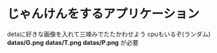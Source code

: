 # じゃんけんをするアプリケーション
detaに好きな画像を入れて三竦みでたたかわせよう
cpuもいるぞ(ランダム)
**datas/G.png**
**datas/T.png**
**datas/P.png**
が必要
